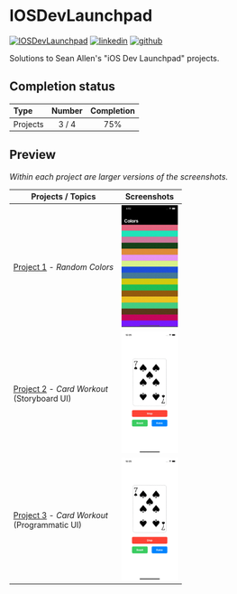 # IOSDevLaunchpad

[![IOSDevLaunchpad](https://img.shields.io/badge/IOSDevLaunchpad-Swift-FA7343.svg?style=flat&logo=swift)](https://seanallen.teachable.com/p/ios-dev-launchpad)
[![linkedin](https://img.shields.io/badge/Linkedin-r0mm4k-5087B2.svg?style=flat&logo=linkedin)](https://linkedin.com/in/r0mm4k)
[![github](https://img.shields.io/badge/GitHub-r0mm4k-lightgrey.svg?style=flat&logo=github)](https://github.com/r0mm4k)

Solutions to Sean Allen's "iOS Dev Launchpad" projects.

## Completion status

Type | Number | Completion
:--- | :---: | :---:
Projects | 3 / 4 | 75%

## Preview

*Within each project are larger versions of the screenshots.*

Projects / Topics | Screenshots
--- | ---
[Project 1](01-Project1/RandomColors) - *Random Colors* | <img src="01-Project1/RandomColors/Screenshots/screen1.gif" width="100" alt="screen"/> |
[Project 2](02-Project2/CardWorkout) - *Card Workout*<br/> (Storyboard UI)| <img src="02-Project2/CardWorkout/Screenshots/screen1.gif" width="100" alt="screen"/> |
[Project 3](03-Project3/CardWorkoutProgrammatic) - *Card Workout*<br/> (Programmatic UI) | <img src="03-Project3/CardWorkoutProgrammatic/Screenshots/screen1.gif" width="100" alt="screen"/> |
